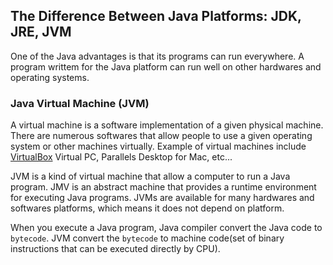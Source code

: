## The Difference Between Java Platforms: JDK, JRE, JVM

One of the Java advantages is that its programs can run everywhere. A program writtem for the Java platform can run well on other hardwares and operating systems. 


### Java Virtual Machine (JVM)

A virtual machine is a software implementation of a given physical machine. There are numerous softwares that allow people to use a given operating system or other machines virtually. Example of virtual machines include [VirtualBox](https://www.virtualbox.org/wiki/VirtualBox) Virtual PC, Parallels Desktop for Mac, etc...

JVM is a kind of virtual machine that allow a computer to run a Java program. JMV is an abstract machine that provides a runtime environment for executing Java programs. JVMs are available for many hardwares and softwares platforms, which means it does not depend on platform. 

When you execute a Java program, Java compiler convert the Java code to `bytecode`. JVM convert the `bytecode` to machine code(set of binary instructions that can be executed directly by CPU).

